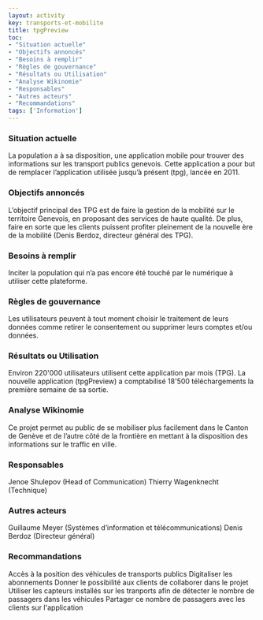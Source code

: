 ```yaml
---
layout: activity
key: transports-et-mobilite
title: tpgPreview
toc:
- "Situation actuelle"
- "Objectifs annoncés"
- "Besoins à remplir"
- "Règles de gouvernance"
- "Résultats ou Utilisation"
- "Analyse Wikinomie"
- "Responsables"
- "Autres acteurs"
- "Recommandations"
tags: ['Information']
---
```


### Situation actuelle

La population a à sa disposition, une application mobile pour
trouver des informations sur les transport publics genevois. Cette
application a pour but de remplacer l’application utilisée jusqu’à
présent (tpg), lancée en 2011. 

### Objectifs annoncés

L’objectif principal des TPG est de faire la gestion de la mobilité
sur le territoire Genevois, en proposant des services de haute
qualité. De plus, faire en sorte que les clients puissent profiter
pleinement de la nouvelle ère de la mobilité (Denis Berdoz,
directeur général des TPG).

### Besoins à remplir

Inciter la population qui n’a pas encore été touché par le
numérique à utiliser cette plateforme.

### Règles de gouvernance

Les utilisateurs peuvent à tout moment choisir le traitement de
leurs données comme retirer le consentement ou supprimer leurs
comptes et/ou données.

### Résultats ou Utilisation

Environ 220'000 utilisateurs utilisent cette application par mois
(TPG). La nouvelle application (tpgPreview) a comptabilisé 18'500
téléchargements la première semaine de sa sortie.

### Analyse Wikinomie

Ce projet permet au public de se mobiliser plus facilement dans le
Canton de Genève et de l’autre côté de la frontière en mettant à
la disposition des informations sur le traffic en ville.

### Responsables

Jenoe Shulepov (Head of Communication)
Thierry Wagenknecht (Technique)

### Autres acteurs

Guillaume Meyer (Systèmes d’information et télécommunications)
Denis Berdoz (Directeur général)

### Recommandations

Accès à la position des véhicules de transports publics
Digitaliser les abonnements
Donner le possibilité aux clients de collaborer dans le projet
Utiliser les capteurs installés sur les tranports afin de détecter le nombre de
passagers dans les véhicules
Partager ce nombre de passagers avec les clients sur l'application